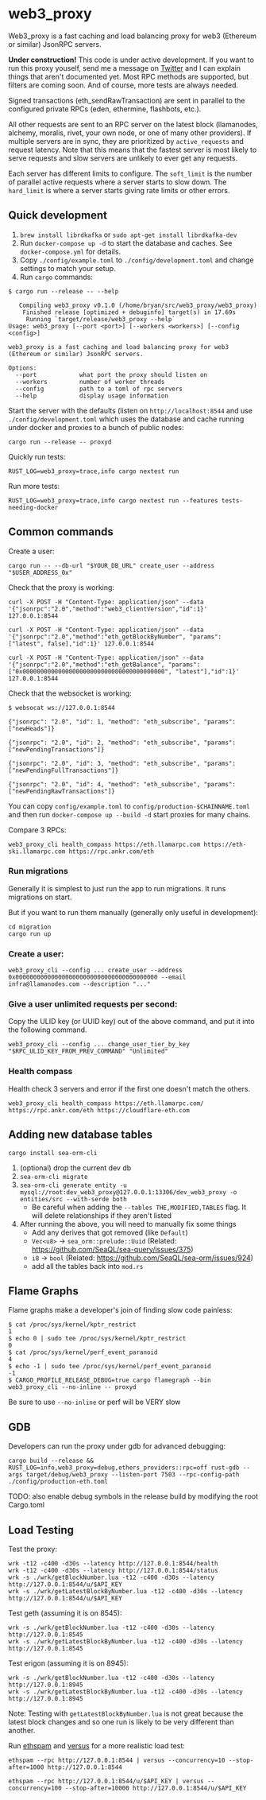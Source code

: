 # web3_proxy

Web3_proxy is a fast caching and load balancing proxy for web3 (Ethereum or similar) JsonRPC servers.

**Under construction!** This code is under active development. If you want to run this proxy youself, send me a message on [Twitter](https://twitter.com/StittsHappening) and I can explain things that aren't documented yet. Most RPC methods are supported, but filters are coming soon. And of course, more tests are always needed.

Signed transactions (eth_sendRawTransaction) are sent in parallel to the configured private RPCs (eden, ethermine, flashbots, etc.).

All other requests are sent to an RPC server on the latest block (llamanodes, alchemy, moralis, rivet, your own node, or one of many other providers). If multiple servers are in sync, they are prioritized by `active_requests` and request latency. Note that this means that the fastest server is most likely to serve requests and slow servers are unlikely to ever get any requests.

Each server has different limits to configure. The `soft_limit` is the number of parallel active requests where a server starts to slow down. The `hard_limit` is where a server starts giving rate limits or other errors.

## Quick development

1. `brew install librdkafka` or `sudo apt-get install librdkafka-dev`
2. Run `docker-compose up -d` to start the database and caches. See `docker-compose.yml` for details.
3. Copy `./config/example.toml` to `./config/development.toml` and change settings to match your setup.
4. Run `cargo` commands:

```
$ cargo run --release -- --help
```
```
   Compiling web3_proxy v0.1.0 (/home/bryan/src/web3_proxy/web3_proxy)
    Finished release [optimized + debuginfo] target(s) in 17.69s
     Running `target/release/web3_proxy --help`
Usage: web3_proxy [--port <port>] [--workers <workers>] [--config <config>]

web3_proxy is a fast caching and load balancing proxy for web3 (Ethereum or similar) JsonRPC servers.

Options:
  --port            what port the proxy should listen on
  --workers         number of worker threads
  --config          path to a toml of rpc servers
  --help            display usage information
```

Start the server with the defaults (listen on `http://localhost:8544` and use `./config/development.toml` which uses the database and cache running under docker and proxies to a bunch of public nodes:

```
cargo run --release -- proxyd
```

Quickly run tests:

```
RUST_LOG=web3_proxy=trace,info cargo nextest run
```

Run more tests:

```
RUST_LOG=web3_proxy=trace,info cargo nextest run --features tests-needing-docker
```

## Common commands

Create a user:

```
cargo run -- --db-url "$YOUR_DB_URL" create_user --address "$USER_ADDRESS_0x"
```

Check that the proxy is working:

```
curl -X POST -H "Content-Type: application/json" --data '{"jsonrpc":"2.0","method":"web3_clientVersion","id":1}' 127.0.0.1:8544
```
```
curl -X POST -H "Content-Type: application/json" --data '{"jsonrpc":"2.0","method":"eth_getBlockByNumber", "params": ["latest", false],"id":1}' 127.0.0.1:8544
```
```
curl -X POST -H "Content-Type: application/json" --data '{"jsonrpc":"2.0","method":"eth_getBalance", "params": ["0x0000000000000000000000000000000000000000", "latest"],"id":1}' 127.0.0.1:8544
```

Check that the websocket is working:

```
$ websocat ws://127.0.0.1:8544

{"jsonrpc": "2.0", "id": 1, "method": "eth_subscribe", "params": ["newHeads"]}

{"jsonrpc": "2.0", "id": 2, "method": "eth_subscribe", "params": ["newPendingTransactions"]}

{"jsonrpc": "2.0", "id": 3, "method": "eth_subscribe", "params": ["newPendingFullTransactions"]}

{"jsonrpc": "2.0", "id": 4, "method": "eth_subscribe", "params": ["newPendingRawTransactions"]}
```

You can copy `config/example.toml` to `config/production-$CHAINNAME.toml` and then run `docker-compose up --build -d` start proxies for many chains.

Compare 3 RPCs:

```
web3_proxy_cli health_compass https://eth.llamarpc.com https://eth-ski.llamarpc.com https://rpc.ankr.com/eth
```

### Run migrations

Generally it is simplest to just run the app to run migrations. It runs migrations on start.

But if you want to run them manually (generally only useful in development):

```
cd migration
cargo run up
```

### Create a user:

```
web3_proxy_cli --config ... create_user --address 0x0000000000000000000000000000000000000000 --email infra@llamanodes.com --description "..."
```

### Give a user unlimited requests per second:

Copy the ULID key (or UUID key) out of the above command, and put it into the following command.

```
web3_proxy_cli --config ... change_user_tier_by_key "$RPC_ULID_KEY_FROM_PREV_COMMAND" "Unlimited"
```

### Health compass

Health check 3 servers and error if the first one doesn't match the others.

```
web3_proxy_cli health_compass https://eth.llamarpc.com/ https://rpc.ankr.com/eth https://cloudflare-eth.com
```

## Adding new database tables

```
cargo install sea-orm-cli
```

1. (optional) drop the current dev db
2. `sea-orm-cli migrate`
3. `sea-orm-cli generate entity -u mysql://root:dev_web3_proxy@127.0.0.1:13306/dev_web3_proxy -o entities/src --with-serde both`
    - Be careful when adding the `--tables THE,MODIFIED,TABLES` flag. It will delete relationships if they aren't listed
4. After running the above, you will need to manually fix some things
    - Add any derives that got removed (like `Default`)
    - `Vec<u8>` -> `sea_orm::prelude::Uuid` (Related: <https://github.com/SeaQL/sea-query/issues/375>)
    - `i8` -> `bool` (Related: <https://github.com/SeaQL/sea-orm/issues/924>)
    - add all the tables back into `mod.rs`

## Flame Graphs

Flame graphs make a developer's join of finding slow code painless:

    $ cat /proc/sys/kernel/kptr_restrict
    1
    $ echo 0 | sudo tee /proc/sys/kernel/kptr_restrict
    0
    $ cat /proc/sys/kernel/perf_event_paranoid
    4
    $ echo -1 | sudo tee /proc/sys/kernel/perf_event_paranoid
    -1
    $ CARGO_PROFILE_RELEASE_DEBUG=true cargo flamegraph --bin web3_proxy_cli --no-inline -- proxyd

Be sure to use `--no-inline` or perf will be VERY slow

## GDB

Developers can run the proxy under gdb for advanced debugging:

    cargo build --release && RUST_LOG=info,web3_proxy=debug,ethers_providers::rpc=off rust-gdb --args target/debug/web3_proxy --listen-port 7503 --rpc-config-path ./config/production-eth.toml

TODO: also enable debug symbols in the release build by modifying the root Cargo.toml

## Load Testing

Test the proxy:

    wrk -t12 -c400 -d30s --latency http://127.0.0.1:8544/health
    wrk -t12 -c400 -d30s --latency http://127.0.0.1:8544/status
    wrk -s ./wrk/getBlockNumber.lua -t12 -c400 -d30s --latency http://127.0.0.1:8544/u/$API_KEY
    wrk -s ./wrk/getLatestBlockByNumber.lua -t12 -c400 -d30s --latency http://127.0.0.1:8544/u/$API_KEY

Test geth (assuming it is on 8545):

    wrk -s ./wrk/getBlockNumber.lua -t12 -c400 -d30s --latency http://127.0.0.1:8545
    wrk -s ./wrk/getLatestBlockByNumber.lua -t12 -c400 -d30s --latency http://127.0.0.1:8545

Test erigon (assuming it is on 8945):

    wrk -s ./wrk/getBlockNumber.lua -t12 -c400 -d30s --latency http://127.0.0.1:8945
    wrk -s ./wrk/getLatestBlockByNumber.lua -t12 -c400 -d30s --latency http://127.0.0.1:8945

Note: Testing with `getLatestBlockByNumber.lua` is not great because the latest block changes and so one run is likely to be very different than another.

Run [ethspam](https://github.com/INFURA/versus) and [versus](https://github.com/shazow/ethspam) for a more realistic load test:

    ethspam --rpc http://127.0.0.1:8544 | versus --concurrency=10 --stop-after=1000 http://127.0.0.1:8544

    ethspam --rpc http://127.0.0.1:8544/u/$API_KEY | versus --concurrency=100 --stop-after=10000 http://127.0.0.1:8544/u/$API_KEY
